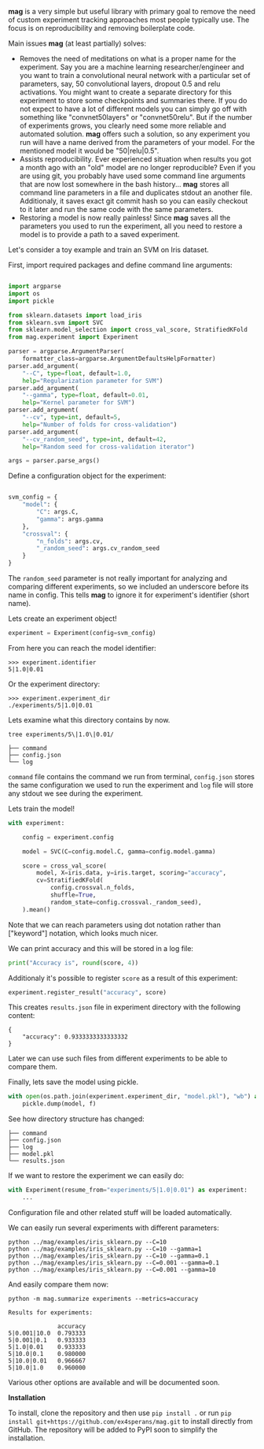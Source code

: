 **mag** is a very simple but useful library with primary goal to remove the need of custom experiment tracking approaches most people typically use. The focus is on reproducibility and removing boilerplate code.

Main issues **mag** (at least partially) solves:

* Removes the need of meditations on what is a proper name for the experiment. Say you are a machine learning researcher/engineer and you want to train a convolutional neural network with a particular set of parameters, say, 50 convolutional layers, dropout 0.5 and relu activations. You might want to create a separate directory for this experiment to store some checkpoints and summaries there. If you do not expect to have a lot of different models you can simply go off with something like "convnet50layers" or "convnet50relu". But if the number of experiments grows, you clearly need some more reliable and automated solution. **mag** offers such a solution, so any experiment you run will have a name derived from the parameters of your model. For the mentioned model it would be "50|relu|0.5".
* Assists reproducibility. Ever experienced situation when results you got a month ago with an "old" model are no longer reproducible? Even if you are using git, you probably have used some command line arguments that are now lost somewhere in the bash history... **mag** stores all command line parameters in a file and duplicates stdout an another file. Additionaly, it saves exact git commit hash so you can easily checkout to it later and run the same code with the same parameters.
* Restoring a model is now really painless! Since **mag** saves all the parameters you used to run the experiment, all you need to restore a model is to provide a path to a saved experiment.

Let's consider a toy example and train an SVM on Iris dataset.

First, import required packages and define command line arguments:

``` python

import argparse
import os
import pickle

from sklearn.datasets import load_iris
from sklearn.svm import SVC
from sklearn.model_selection import cross_val_score, StratifiedKFold
from mag.experiment import Experiment

parser = argparse.ArgumentParser(
    formatter_class=argparse.ArgumentDefaultsHelpFormatter)
parser.add_argument(
    "--C", type=float, default=1.0,
    help="Regularization parameter for SVM")
parser.add_argument(
    "--gamma", type=float, default=0.01,
    help="Kernel parameter for SVM")
parser.add_argument(
    "--cv", type=int, default=5,
    help="Number of folds for cross-validation")
parser.add_argument(
    "--cv_random_seed", type=int, default=42,
    help="Random seed for cross-validation iterator")

args = parser.parse_args()
```
Define a configuration object for the experiment:

``` python

svm_config = {
    "model": {
        "C": args.C,
        "gamma": args.gamma
    },
    "crossval": {
        "n_folds": args.cv,
        "_random_seed": args.cv_random_seed
    }
}
```

The `random_seed` parameter is not really important for analyzing and comparing different experiments, so we included an underscore before its name in config. This tells **mag** to ignore it for experiment's identifier (short name).

Lets create an experiment object!

``` python
experiment = Experiment(config=svm_config)
```

From here you can reach the model identifier:

```
>>> experiment.identifier
5|1.0|0.01
```

Or the experiment directory:

```
>>> experiment.experiment_dir
./experiments/5|1.0|0.01
```

Lets examine what this directory contains by now.

```
tree experiments/5\|1.0\|0.01/

├── command
├── config.json
└── log
```

`command` file contains the command we run from terminal, `config.json` stores the same configuration we used to run the experiment and `log` file will store any stdout we see during the experiment.

Lets train the model!

``` python
with experiment:

    config = experiment.config

    model = SVC(C=config.model.C, gamma=config.model.gamma)

    score = cross_val_score(
        model, X=iris.data, y=iris.target, scoring="accuracy",
        cv=StratifiedKFold(
            config.crossval.n_folds,
            shuffle=True,
            random_state=config.crossval._random_seed),
    ).mean()
```

Note that we can reach parameters using dot notation rather than \["keyword"\] notation, which looks much nicer.

We can print accuracy and this will be stored in a log file:

```python
print("Accuracy is", round(score, 4))
```

Additionaly it's possible to register `score` as a result of this experiment:

```python
experiment.register_result("accuracy", score)
```

This creates `results.json` file in experiment directory with the following content:

```
{
    "accuracy": 0.9333333333333332
}
```

Later we can use such files from different experiments to be able to compare them.

Finally, lets save the model using pickle.

```python
with open(os.path.join(experiment.experiment_dir, "model.pkl"), "wb") as f:
    pickle.dump(model, f)
```

See how directory structure has changed:

```
├── command
├── config.json
├── log
├── model.pkl
└── results.json
```

If we want to restore the experiment we can easily do:

```python
with Experiment(resume_from="experiments/5|1.0|0.01") as experiment:
    ...
```

Configuration file and other related stuff will be loaded automatically.

We can easily run several experiments with different parameters:

```
python ../mag/examples/iris_sklearn.py --C=10
python ../mag/examples/iris_sklearn.py --C=10 --gamma=1
python ../mag/examples/iris_sklearn.py --C=10 --gamma=0.1
python ../mag/examples/iris_sklearn.py --C=0.001 --gamma=0.1
python ../mag/examples/iris_sklearn.py --C=0.001 --gamma=10
```

And easily compare them now:

```
python -m mag.summarize experiments --metrics=accuracy

Results for experiments:

              accuracy
5|0.001|10.0  0.793333
5|0.001|0.1   0.933333
5|1.0|0.01    0.933333
5|10.0|0.1    0.980000
5|10.0|0.01   0.966667
5|10.0|1.0    0.960000
```

Various other options are available and will be documented soon.

**Installation**

To install, clone the repository and then use ```pip install .``` or run ```pip install git+https://github.com/ex4sperans/mag.git``` to install directly from GitHub. The repository will be added to PyPI soon to simplify the installation.
